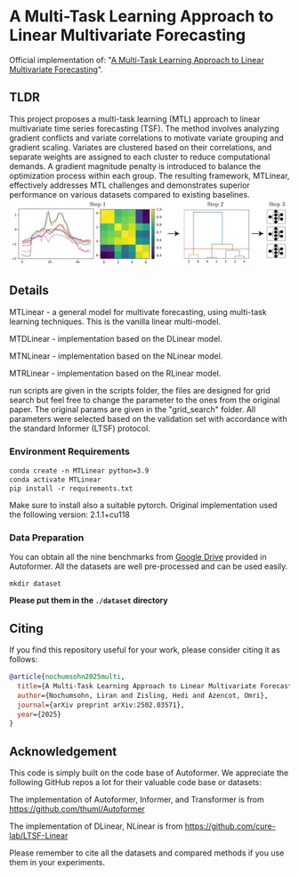 # A Multi-Task Learning Approach to Linear Multivariate Forecasting

Official implementation of:
"[A Multi-Task Learning Approach to Linear Multivariate Forecasting](https://arxiv.org/abs/2502.03571)". 

## TLDR

This project proposes a multi-task learning (MTL) approach to linear multivariate time series forecasting (TSF). The method involves analyzing gradient conflicts and variate correlations to motivate variate grouping and gradient scaling. Variates are clustered based on their correlations, and separate weights are assigned to each cluster to reduce computational demands. A gradient magnitude penalty is introduced to balance the optimization process within each group. The resulting framework, MTLinear, effectively addresses MTL challenges and demonstrates superior performance on various datasets compared to existing baselines.
![image](pics/mtlin.png)


## Details

MTLinear - a general model for multivate forecasting, using multi-task learning techniques. This is the vanilla linear multi-model.

MTDLinear - implementation based on the DLinear model.

MTNLinear - implementation based on the NLinear model.

MTRLinear - implementation based on the RLinear model.

run scripts are given in the scripts folder, the files are designed for grid search but feel free to change the parameter to the ones from the original paper.
The original params are given in the "grid_search" folder. All parameters were selected based on the validation set with accordance with the standard Informer (LTSF) protocol.


### Environment Requirements
```
conda create -n MTLinear python=3.9
conda activate MTLinear
pip install -r requirements.txt
```
Make sure to install also a suitable pytorch. Original implementation used the following version: 2.1.1+cu118

### Data Preparation

You can obtain all the nine benchmarks from [Google Drive](https://drive.google.com/drive/folders/1ZOYpTUa82_jCcxIdTmyr0LXQfvaM9vIy) provided in Autoformer. All the datasets are well pre-processed and can be used easily.

```
mkdir dataset
```
**Please put them in the `./dataset` directory**

## Citing

If you find this repository useful for your work, please consider citing it as follows:

```BibTeX
@article{nochumsohn2025multi,
  title={A Multi-Task Learning Approach to Linear Multivariate Forecasting},
  author={Nochumsohn, Liran and Zisling, Hedi and Azencot, Omri},
  journal={arXiv preprint arXiv:2502.03571},
  year={2025}
}
```


## Acknowledgement


This code is simply built on the code base of Autoformer. We appreciate the following GitHub repos a lot for their valuable code base or datasets:

The implementation of Autoformer, Informer, and Transformer is from https://github.com/thuml/Autoformer

The implementation of DLinear, NLinear is from https://github.com/cure-lab/LTSF-Linear

Please remember to cite all the datasets and compared methods if you use them in your experiments.

